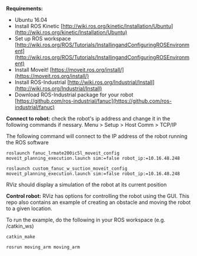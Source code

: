 **Requirements:**
*  Ubuntu 16.04
*  Install ROS Kinetic [http://wiki.ros.org/kinetic/Installation/Ubuntu](http://wiki.ros.org/kinetic/Installation/Ubuntu)
*  Set up ROS workspace [http://wiki.ros.org/ROS/Tutorials/InstallingandConfiguringROSEnvironment](http://wiki.ros.org/ROS/Tutorials/InstallingandConfiguringROSEnvironment)
*  Install Moveit! [https://moveit.ros.org/install/](https://moveit.ros.org/install/)
*  Install ROS-Industrial [http://wiki.ros.org/Industrial/Install](http://wiki.ros.org/Industrial/Install)
*  Download ROS-Industrial package for your robot [https://github.com/ros-industrial/fanuc](https://github.com/ros-industrial/fanuc) 

**Connect to robot:**
check the robot's ip address and change it in the following commands if nessary.
Menu > Setup > Host Comm > TCP/IP

The following command will connect to the IP address of the robot running the ROS software

`roslaunch fanuc_lrmate200ic5l_moveit_config moveit_planning_execution.launch sim:=false robot_ip:=10.16.48.248`

`roslaunch custom_fanuc_w_suction_moveit_config moveit_planning_execution.launch sim:=false robot_ip:=10.16.48.248`

RViz should display a simulation of the robot at its current position

**Control robot:**
RViz has options for controlling the robot using the GUI.
This repo also contains an example of creating an obstacle and moving the robot to a given location. 

To run the example, do the following in your ROS workspace (e.g. /catkin_ws)

`catkin_make`

`rosrun moving_arm moving_arm`
